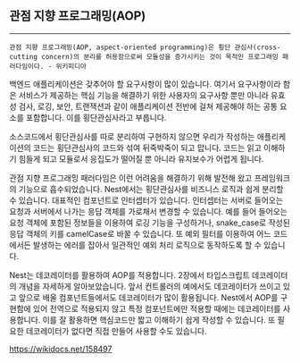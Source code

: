 ## 관점 지향 프로그래밍(AOP)

---

`관점 지향 프로그래밍(AOP, aspect-oriented programming)은 횡단 관심사(cross-cutting concern)의 분리를 허용함으로써 모듈성을 증가시키는 것이 목적인 프로그래밍 패러다임이다. - 위키피디아`

백엔드 애플리케이션은 갖추어야 할 요구사항이 많이 있습니다. 여기서 요구사항이라 함은 서비스가 제공하는 핵심 기능을 해결하기 위한 사용자의 요구사항 뿐만 아니라 유효성 검사, 로깅, 보안, 트랜잭션과 같이 애플리케이션 전반에 걸쳐 제공해야 하는 공통 요소를 포함합니다. 이를 횡단관심사라고 부릅니다.

소스코드에서 횡단관심사를 따로 분리하여 구현하지 않으면 우리가 작성하는 애플리케이션의 코드는 횡단관심사의 코드와 섞여 뒤죽박죽이 되고 맙니다. 코드는 읽고 이해하기 힘들게 되고 모듈로서 응집도가 떨어질 뿐 아니라 유지보수가 어렵게 됩니다.

관점 지향 프로그래밍 패러다임은 이런 어려움을 해결하기 위해 발전해 왔고 프레임워크의 기능으로 흡수되었습니다. Nest에서는 횡단관심사를 비즈니스 로직과 쉽게 분리할 수 있습니다. 대표적인 컴포넌트로 인터셉터가 있습니다. 인터셉터는 서버로 들어오는 요청과 서버에서 나가는 응답 객체를 가로채서 변경할 수 있습니다. 예를 들어 들어오는 요청 객체에 포함된 정보들을 이용하여 로깅 기능을 구성하거나, snake_case로 작성된 응답 객체의 키를 camelCase로 바꿀 수 있습니다. 또 예외 필터를 이용하여 어느 코드에서든 발생하는 에러를 잡아서 일관적인 예외 처리 로직으로 동작하도록 할 수 있습니다.

Nest는 데코레이터를 활용하여 AOP를 적용합니다. 2장에서 타입스크립트 데코레이터의 개념을 자세하게 알아보았습니다. 앞서 컨트롤러의 예에서도 데코레이터가 쓰이고 있고 앞으로 배울 컴포넌트들에서도 데코레이터가 많이 활용됩니다. Nest에서 AOP를 구현함에 있어 전역으로 적용되지 않고 특정 컴포넌트에만 적용할 때에는 데코레이터를 사용합니다. 이를 잘 활용하면 핵심코드만 짧고 이해하기 쉽게 작성할 수 있습니다. 또 필요한 데코레이터가 없다면 직접 만들어 사용할 수도 있습니다.

https://wikidocs.net/158497
